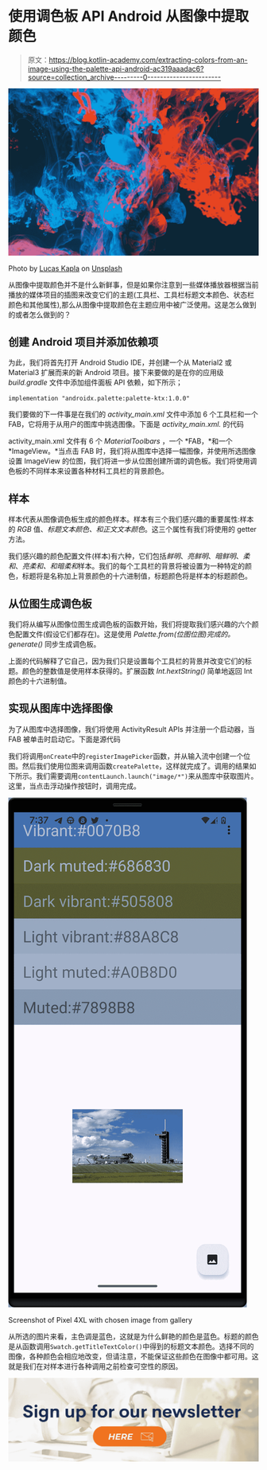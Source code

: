 # 使用调色板 API Android 从图像中提取颜色

> 原文：<https://blog.kotlin-academy.com/extracting-colors-from-an-image-using-the-palette-api-android-ac319aaadac6?source=collection_archive---------0----------------------->

![](img/65f2b1c1fec47fe1a831e1149f46b4e7.png)

Photo by [Lucas Kapla](https://unsplash.com/@aznbokchoy?utm_source=medium&utm_medium=referral) on [Unsplash](https://unsplash.com?utm_source=medium&utm_medium=referral)

从图像中提取颜色并不是什么新鲜事，但是如果你注意到一些媒体播放器根据当前播放的媒体项目的插图来改变它们的主题(工具栏、工具栏标题文本颜色、状态栏颜色和其他属性),那么从图像中提取颜色在主题应用中被广泛使用。这是怎么做到的或者怎么做到的？

## 创建 Android 项目并添加依赖项

为此，我们将首先打开 Android Studio IDE，并创建一个从 Material2 或 Material3 扩展而来的新 Android 项目。接下来要做的是在你的应用级 *build.gradle* 文件中添加组件面板 API 依赖，如下所示；

```
implementation "androidx.palette:palette-ktx:1.0.0"
```

我们要做的下一件事是在我们的 *activity_main.xml* 文件中添加 6 个工具栏和一个 FAB，它将用于从用户的图库中挑选图像。下面是 *activity_main.xml.* 的代码

activity_main.xml 文件有 6 个 *MaterialToolbars* ，一个 *FAB，*和一个 *ImageView。*当点击 FAB 时，我们将从图库中选择一幅图像，并使用所选图像设置 ImageView 的位图，我们将进一步从位图创建所谓的调色板。我们将使用调色板的不同样本来设置各种材料工具栏的背景颜色。

## 样本

样本代表从图像调色板生成的颜色样本。样本有三个我们感兴趣的重要属性:样本的 *RGB* 值、*标题文本颜色、*和*正文文本颜色*。这三个属性有我们将使用的 getter 方法。

我们感兴趣的颜色配置文件(样本)有六种，它们包括*鲜明*、*亮鲜明*、*暗鲜明*、*柔和*、*亮柔和、*和*暗柔和*样本。我们的每个工具栏的背景将被设置为一种特定的颜色，标题将是名称加上背景颜色的十六进制值，标题颜色将是样本的标题颜色。

## 从位图生成调色板

我们将从编写从图像位图生成调色板的函数开始，我们将提取我们感兴趣的六个颜色配置文件(假设它们都存在)。这是使用 *Palette.from(位图位图)完成的。generate()* 同步生成调色板。

上面的代码解释了它自己，因为我们只是设置每个工具栏的背景并改变它们的标题。颜色的整数值是使用样本获得的。扩展函数 *Int.hextString()* 简单地返回 Int 颜色的十六进制值。

## 实现从图库中选择图像

为了从图库中选择图像，我们将使用 ActivityResult APIs 并注册一个启动器，当 FAB 被单击时启动它。下面是源代码

我们将调用`onCreate`中的`registerImagePicker`函数，并从输入流中创建一个位图。然后我们使用位图来调用函数`createPalette`，这样就完成了。调用的结果如下所示。我们需要调用`contentLaunch.launch("image/*")`来从图库中获取图片。这里，当点击浮动操作按钮时，调用完成。

![](img/13d996d9830fd75f43078ee697e0388c.png)

Screenshot of Pixel 4XL with chosen image from gallery

从所选的图片来看，主色调是蓝色，这就是为什么鲜艳的颜色是蓝色。标题的颜色是从函数调用`Swatch.getTitleTextColor()`中得到的标题文本颜色。选择不同的图像，各种颜色会相应地改变，但请注意，不能保证这些颜色在图像中都可用。这就是我们在对样本进行各种调用之前检查可空性的原因。

[![](img/68557afd7e8ae2a75dec26b78d8ec016.png)](https://kotlin-academy.us17.list-manage.com/subscribe?u=5d3a48e1893758cb5be5c2919&id=d2ba84960a)